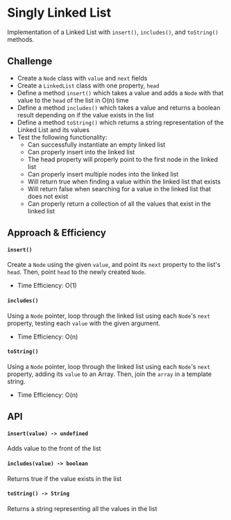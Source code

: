 # Singly Linked List
Implementation of a Linked List with `insert()`, `includes()`, and `toString()`
methods.

## Challenge
- Create a `Node` class with `value` and `next` fields
- Create a `LinkedList` class with one property, `head`
- Define a method `insert()` which takes a value and adds a `Node` with that
value to the `head` of the list in O(n) time
- Define a method `includes()` which takes a value and returns a boolean result
depending on if the value exists in the list
- Define a method `toString()` which returns a string representation of the
Linked List and its values
- Test the following functionality:
  - Can successfully instantiate an empty linked list
  - Can properly insert into the linked list
  - The head property will properly point to the first node in the linked list
  - Can properly insert multiple nodes into the linked list
  - Will return true when finding a value within the linked list that exists
  - Will return false when searching for a value in the linked list that does not exist
  - Can properly return a collection of all the values that exist in the linked list

## Approach & Efficiency
#### `insert()`
Create a `Node` using the given `value`, and point its `next` property to the
list's `head`. Then, point `head` to the newly created `Node`.
- Time Efficiency: O(1)
#### `includes()`
Using a `Node` pointer, loop through the linked list using each `Node`'s `next`
property, testing each `value` with the given argument.
- Time Efficiency: O(n)
#### `toString()`
Using a `Node` pointer, loop through the linked list using each `Node`'s `next`
property, adding its `value` to an Array. Then, join the `array` in a template
string.
- Time Efficiency: O(n)

## API
#### `insert(value) -> undefined`
Adds value to the front of the list
#### `includes(value) -> boolean`
Returns true if the value exists in the list
#### `toString() -> String`
Returns a string representing all the values in the list
